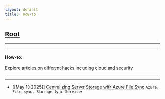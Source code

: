 ```yaml
---
layout: default
title:  How-to
---
```


<h2 class="menu-header" id="index"><a href="../../index.html">Root</a></h2>
<hr>

<!--![image](https://user-images.githubusercontent.com/127159644/223289326-adc9f1f7-1fea-497a-b829-28d6a50f3390.png)-->

* * *
<h4 class="menu-header" id="how-to">How-to:</h4>

Explore articles on different hacks including cloud and security

<hr>
<hr>

<!-- - [[Jan 21 2023]] [TakeOver](https://markuched13.github.io/posts/thm/takeover.html) `Subdomain Enumeration`
- [[Jan 28 2023]] [ReversingELF](https://markuched13.github.io/posts/thm/reversingelf.html) `Reverse Engineering`-->
- [[May 10 2025]] [Centralizing Server Storage with Azure File Sync](https://sixth-sensei.github.io/posts/how-to/posts/centralizing-server-storage-with-azure-file-sync.html) `Azure, File sync, Storage Sync Services`
